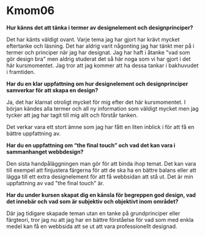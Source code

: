 Kmom06
===============================

**Hur känns det att tänka i termer av designelement och designprinciper?**

Det har känts väldigt ovant. Varje tema jag har gjort har krävt mycket eftertanke och läsning. Det har aldrig varit någonting jag har tänkt mer på i termer och principer när jag har designat. Jag har haft i åtanke "vad som gör design bra" men aldrig studerat det så här noga som vi har gjort i det här kursmomentet. Jag tror att jag kommer att ha dessa tankar i bakhuvudet i framtiden.

**Har du en klar uppfattning om hur designelement och designprinciper samverkar för att skapa en design?**

Ja, det har klarnat otroligt mycket för mig efter det här kursmomentet. I början kändes alla termer och all ny information som väldigt mycket men jag tycker att jag har tagit till mig allt och förstår tanken.

Det verkar vara ett stort ämne som jag har fått en liten inblick i för att få en bättre uppfattning av.

**Har du en uppfattning om “the final touch” och vad det kan vara i sammanhanget webbdesign?**

Den sista handpåläggningen man gör för att binda ihop temat. Det kan vara till exempel att finjustera färgerna för att de ska ha en bättre balans eller att lägga till ett extra designelement för att få webbsidan att stå ut. Det är min uppfattning av vad "the final touch" är.

**Har du under kursen skapat dig en känsla för begreppen god design, vad det innebär och vad som är subjektiv och objektivt inom området?**

Där jag tidigare skapade teman utan en tanke på grundprinciper eller färgteori, tror jag nu att jag har en bättre förståelse för vad som med enkla medel kan få en webbsida att se ut att vara professionellt designad.
